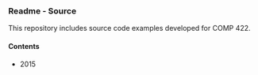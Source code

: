 ### Readme - Source

This repository includes source code examples developed for COMP 422.

#### Contents
* 2015
